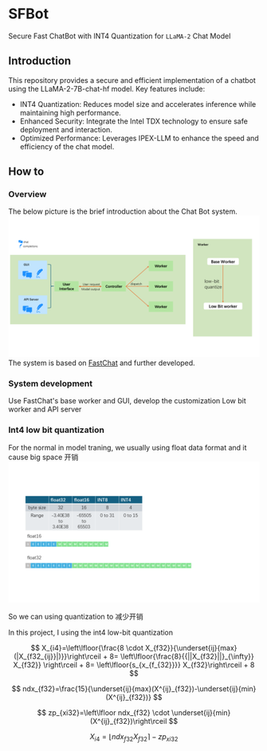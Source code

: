# SFBot
Secure Fast ChatBot with INT4 Quantization for `LLaMA-2` Chat Model

## Introduction
This repository provides a secure and efficient implementation of a chatbot using the LLaMA-2-7B-chat-hf model. Key features include:

* INT4 Quantization: Reduces model size and accelerates inference while maintaining high performance.
* Enhanced Security: Integrate the Intel TDX technology to ensure safe deployment and interaction.
* Optimized Performance: Leverages IPEX-LLM to enhance the speed and efficiency of the chat model.

## How to

### Overview
The below picture is the brief introduction about the Chat Bot system.
![alt text](assests/overview.png)
The system is based on [FastChat](https://github.com/lm-sys/FastChat) and further developed.

### System development

Use FastChat's base worker and GUI, develop the customization Low bit worker and API server

### Int4 low bit quantization
For the normal in model traning, we usually using float data format and it cause big space 开销
![alt text](<assests/data format.png>)

So we can using quantization to 减少开销

In this project, I using the int4 low-bit quantization

$$
X_{i4}=\left\lfloor{\frac{8 \cdot X_{f32}}{\underset{ij}{max} (|X_{f32_{ij}}|)}}\right\rceil + 8= 
  \left\lfloor{\frac{8}{{||X_{f32}||}_{\infty}} X_{f32}} \right\rceil + 8= 
  \left\lfloor{s_{x_{f_{32}}}} X_{f32}\right\rceil + 8
$$


$$
ndx_{f32}=\frac{15}{\underset{ij}{max}(X^{ij}_{f32})-\underset{ij}{min}(X^{ij}_{f32})}
$$

$$
zp_{xi32}=\left\lfloor ndx_{f32} \cdot \underset{ij}{min}(X^{ij}_{f32})\right\rceil
$$

$$
X_{i4} = \left\lfloor ndx_{f32} X_{f32}\right\rceil - zp_{xi32}$$